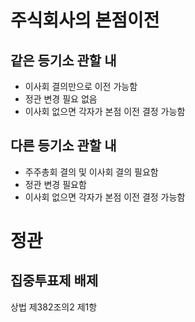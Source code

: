 # 주식회사의 본점이전

## 같은 등기소 관할 내

* 이사회 결의만으로 이전 가능함
* 정관 변경 필요 없음
* 이사회 없으면 각자가 본점 이전 결정 가능함


## 다른 등기소 관할 내

* 주주총회 결의 및 이사회 결의 필요함
* 정관 변경 필요함
* 이사회 없으면 각자가 본점 이전 결정 가능함

# 정관

## 집중투표제 배제

상법 제382조의2 제1항

